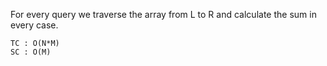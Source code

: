 For every query we traverse the array from L to R 
and calculate the sum in every case.
    
    TC : O(N*M)
    SC : O(M)